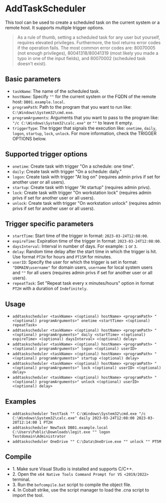 # AddTaskScheduler
This tool can be used to create a scheduled task on the current system or a remote host. It supports multiple trigger options. 

>As a rule of thumb, setting a scheduled task for any user but yourself, requires elevated privileges. Furthermore, the tool returns error codes if the operation fails. The most common error codes are: 80070005 (not enough privileges), 80041318/80041319 (most likely you made a typo in one of the input fields), and 80070002 (scheduled task doesn't exist). 

## Basic parameters
* `taskName`: The name of the scheduled task.
* `hostName`: Specify `""` for the current system or the FQDN of the remote host: `DB01.example.local`. 
* `programPath`: Path to the program that you want to run like: `C:\Windows\System32\cmd.exe`.
* `programArguments`: Arguments that you want to pass to the program like: `"/c C:\Windows\System32\calc.exe"` or `""` to leave it empty.
* `triggerType`: The trigger that signals the execution like: `onetime`, `daily`, `logon`, `startup`, `lock`, `unlock`. For more information, check the TRIGGER OPTIONS below.

## Supported trigger options
* `onetime`: Create task with trigger "On a schedule: one time".
* `daily`: Create task with trigger "On a schedule: daily."
* `logon`: Create task with trigger "At log on" (requires admin privs if set for another user or all users).
* `startup`: Create task with trigger "At startup" (requires admin privs).
* `lock`: Create task with trigger "On workstation lock" (requires admin privs if set for another user or all users).
* `unlock`: Create task with trigger "On workstation unlock" (requires admin privs if set for another user or all users).

## Trigger specific parameters
* `startTime`: Start time of the trigger in format: `2023-03-24T12:08:00`.
* `expireTime`: Expiration time of the trigger in format: `2023-03-24T12:08:00`.
* `daysInterval`: Interval in number of days. For example: `1` or `3`.
* `delay`: Random time delay after the start time in which the trigger is hit. Use format `PT2H` for hours and `PT15M` for minutes.
* `userID`: Specify the user for which the trigger is set in format: `"DOMAIN\username"` for domain users, `username` for local system users and `""` for all users (requires admin privs if set for another user or all users).
* `repeatTask`: Set "Repeat task every x minutes/hours" option in format `PT2H` with a duration of `Indefinitely`.

## Usage
* `addtaskscheduler <taskName> <(optional) hostName> <programPath> "<(optional) programArguments>" onetime <startTime> <(optional) repeatTask>`
* `addtaskscheduler <taskName> <(optional) hostName> <programPath> "<(optional) programArguments>" daily <startTime> <(optional) expireTime> <(optional) daysInterval> <(optional) delay>`
* `addtaskscheduler <taskName> <(optional) hostName> <programPath> "<(optional) programArguments>" logon <(optional) userID>`
* `addtaskscheduler <taskName> <(optional) hostName> <programPath> "<(optional) programArguments>" startup <(optional) delay>`
* `addtaskscheduler <taskName> <(optional) hostName> <programPath> "<(optional) programArguments>" lock <(optional) userID> <(optional) delay>`
* `addtaskscheduler <taskName> <(optional) hostName> <programPath> "<(optional) programArguments>" unlock <(optional) userID> <(optional) delay>`

## Examples
* `addtaskscheduler TestTask "" C:\Windows\System32\cmd.exe "/c C:\Windows\System32\calc.exe" daily 2023-03-24T12:08:00 2023-03-28T12:14:00 1 PT2H`
* `addtaskscheduler NewTask DB01.example.local C:\Users\Public\Downloads\legit.exe "" logon Testdomain\Administrator`
* `addtaskscheduler OneDrive "" C:\Data\OneDrive.exe "" unlock "" PT5M`

## Compile
- 1\. Make sure Visual Studio is installed and supports C/C++.
- 2\. Open the `x64 Native Tools Command Prompt for VS <2019/2022>` terminal.
- 3\. Run the `bofcompile.bat` script to compile the object file. 
- 4\. In Cobalt strike, use the script manager to load the .cna script to import the tool. 
